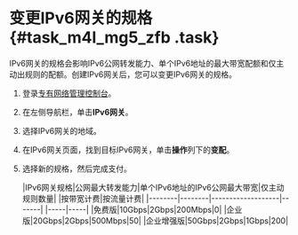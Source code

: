 # 变更IPv6网关的规格 {#task_m4l_mg5_zfb .task}

IPv6网关的规格会影响IPv6公网转发能力、单个IPv6地址的最大带宽配额和仅主动出规则的配额。创建IPv6网关后，您可以变更IPv6网关的规格。

1.  登录[专有网络管理控制台](https://vpcnext.console.aliyun.com)。
2.  在左侧导航栏，单击**IPv6网关**。
3.  选择IPv6网关的地域。
4.  在IPv6网关页面，找到目标IPv6网关，单击**操作**列下的**变配**。
5.  选择新的规格，然后完成支付。 

    |IPv6网关规格|公网最大转发能力|单个IPv6地址的IPv6公网最大带宽|仅主动规则数量|
|按带宽计费|按流量计费|
    |--------|--------|-------------------|-------|
    |-----|-----|
    |免费版|10Gbps|2Gbps|200Mbps|0|
    |企业版|20Gbps|2Gbps|500Mbps|50|
    |企业增强版|50Gbps|2Gbps|1Gbps|200|


